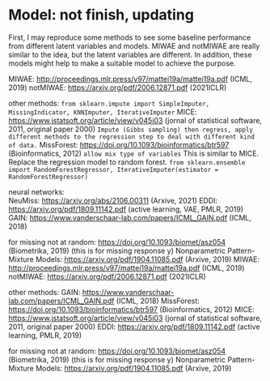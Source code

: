 # Model: not finish, updating
 First, I may reproduce some methods to see some baseline performance from different latent variables and models. 
 MIWAE and notMIWAE are really similar to the idea, but the latent variables are different.
 In addition, these models might help to make a suitable model to achieve the purpose. 

 MIWAE: http://proceedings.mlr.press/v97/mattei19a/mattei19a.pdf (ICML, 2019)
 notMIWAE: https://arxiv.org/pdf/2006.12871.pdf (2021ICLR)

 other methods:
 `from sklearn.impute import SimpleImputer, MissingIndicator, KNNImputer, IterativeImputer`
  MICE: https://www.jstatsoft.org/article/view/v045i03 (jornal of statistical software, 2011, original paper 2000)
 `Impute (Gibbs sampling) then regress, apply different methods to the regression step to deal with different kind of data.`
 MissForest: https://doi.org/10.1093/bioinformatics/btr597 (Bioinformatics, 2012)
 `allow mix type of variables` This is similar to MICE. Replace the regression model to random forest. 
 `from sklearn.ensemble import RandomForestRegressor, IterativeImputer(estimator = RandomForestRegressor)`

 neural networks:   
 NeuMiss: https://arxiv.org/abs/2106.00311 (Arxive, 2021)
 EDDI: https://arxiv.org/pdf/1809.11142.pdf (active learning, VAE,  PMLR, 2019)
 GAIN: https://www.vanderschaar-lab.com/papers/ICML_GAIN.pdf (ICML, 2018)

 for missing not at random:
 https://doi.org/10.1093/biomet/asz054 (Biometrika, 2019) (this is for missing response y)
 Nonparametric Pattern-Mixture Models: https://arxiv.org/pdf/1904.11085.pdf (Arxive, 2019)
 MIWAE: http://proceedings.mlr.press/v97/mattei19a/mattei19a.pdf (ICML, 2019) 
 notMIWAE: https://arxiv.org/pdf/2006.12871.pdf (2021ICLR)

 other methods:
 GAIN: https://www.vanderschaar-lab.com/papers/ICML_GAIN.pdf (ICML, 2018)
 MissForest: https://doi.org/10.1093/bioinformatics/btr597 (Bioinformatics, 2012)
 MICE: https://www.jstatsoft.org/article/view/v045i03 (jornal of statistical software, 2011, original paper 2000)
 EDDI: https://arxiv.org/pdf/1809.11142.pdf (active learning,  PMLR, 2019)

 for missing not at random:
 https://doi.org/10.1093/biomet/asz054 (Biometrika, 2019) (this is for missing response y)
 Nonparametric Pattern-Mixture Models: https://arxiv.org/pdf/1904.11085.pdf (Arxive, 2019)

 



